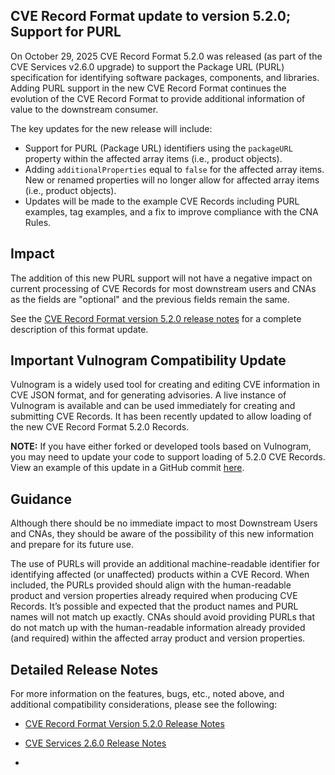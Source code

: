 ## CVE Record Format update to version 5.2.0; Support for PURL

On October 29, 2025 CVE Record Format 5.2.0 was released (as part of the CVE Services v2.6.0 upgrade) to support the Package URL (PURL) specification for identifying software packages, components, and libraries. Adding PURL support in the new CVE Record Format continues the evolution of the CVE Record Format to provide additional information of value to the downstream consumer.

The key updates for the new release will include:
- Support for PURL (Package URL) identifiers using the `packageURL` property within the affected array items (i.e., product objects).
- Adding `additionalProperties` equal to `false` for the affected array items. New or renamed properties will no longer allow for affected array items (i.e., product objects).
- Updates will be made to the example CVE Records including PURL examples, tag examples, and a fix to improve compliance with the CNA Rules.

## Impact

The addition of this new PURL support will not have a negative impact on current processing of CVE Records for most downstream users and CNAs as the fields are "optional" and the previous fields remain the same.

See the [CVE Record Format version 5.2.0 release notes](https://github.com/CVEProject/cve-schema/releases/tag/v5.2.0) for a complete description of this format update.

## Important Vulnogram Compatibility Update

Vulnogram is a widely used tool for creating and editing CVE information in CVE JSON format, and for generating advisories. A live instance of Vulnogram is available and can be used immediately for creating and submitting CVE Records. It has been recently updated to allow loading of the new CVE Record Format 5.2.0 Records.

**NOTE:** If you have either forked or developed tools based on Vulnogram, you may need to update your code to support loading of 5.2.0 CVE Records. View an example of this update in a GitHub commit [here](https://github.com/example-commit).

## Guidance

Although there should be no immediate impact to most Downstream Users and CNAs, they should be aware of the possibility of this new information and prepare for its future use.

The use of PURLs will provide an additional machine-readable identifier for identifying affected (or unaffected) products within a CVE Record. When included, the PURLs provided should align with the human-readable product and version properties already required when producing CVE Records. It’s possible and expected that the product names and PURL names will not match up exactly. CNAs should avoid providing PURLs that do not match up with the human-readable information already provided (and required) within the affected array product and version properties.

## Detailed Release Notes

For more information on the features, bugs, etc., noted above, and additional compatibility considerations, please see the following:

- [CVE Record Format Version 5.2.0 Release Notes](https://github.com/example-CVE-Record-Format-5.2.0-Release-Notes)
- [CVE Services 2.6.0 Release Notes](https://github.com/example-CVE-Services-2.6.0-Release-Notes)

- 


